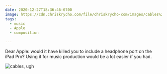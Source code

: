 ```yaml
---
date: 2020-12-27T18:36:46-0700
image: https://cdn.chriskrycho.com/file/chriskrycho-com/images/cables%2C%20ugh.jpeg
tags: 
  - music
  - Apple
  - composition

---
```


Dear Apple: would it have killed you to include a headphone port on the iPad Pro? Using it for music production would be a lot easier if you had.

![cables, ugh](https://cdn.chriskrycho.com/file/chriskrycho-com/images/cables%2C%20ugh.jpeg)
